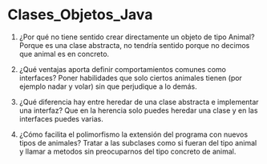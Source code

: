 # Clases_Objetos_Java

1. ¿Por qué no tiene sentido crear directamente un objeto de tipo Animal?
   Porque es una clase abstracta, no tendría sentido porque no decimos que animal es en concreto.
   
2. ¿Qué ventajas aporta definir comportamientos comunes como interfaces?
   Poner habilidades que solo ciertos animales tienen (por ejemplo nadar y volar) sin que perjudique a lo demás.
   
3. ¿Qué diferencia hay entre heredar de una clase abstracta e implementar una interfaz?
Que en la herencia solo puedes heredar una clase y en las interfaces puedes varias.

4. ¿Cómo facilita el polimorfismo la extensión del programa con nuevos tipos de animales?
   Tratar a las subclases como si fueran del tipo animal y llamar a metodos sin preocuparnos del tipo concreto de animal.
